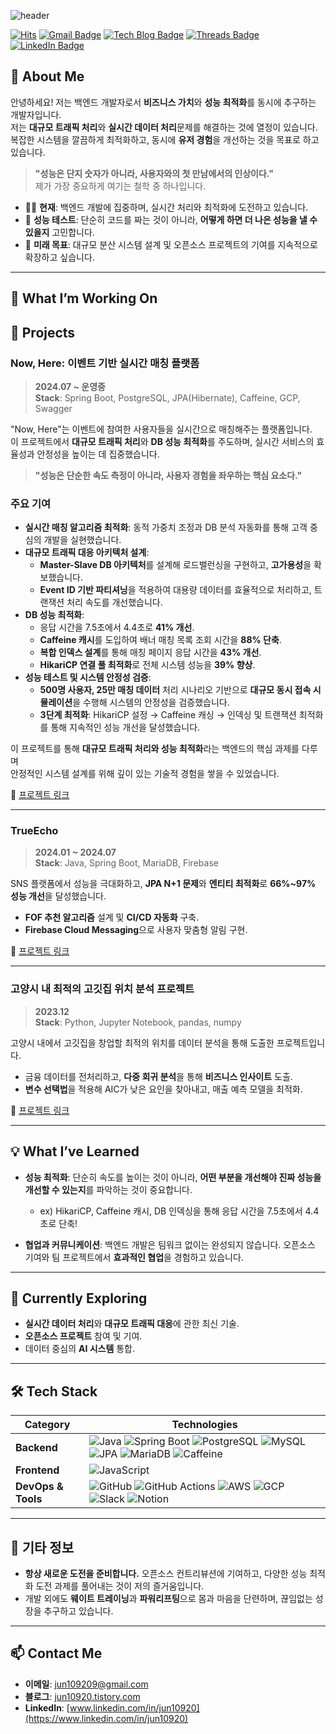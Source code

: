 ![header](https://capsule-render.vercel.app/api?type=waving&color=0:0b0f4d,100:1c1c86&height=200&section=header&text=Welcome!%20Bamlatte's%20Github&fontColor=FFD700&fontSize=60&fontAlignY=35&desc=Backend%20Developer&descAlignY=65&descAlign=60&animation=fadeIn&speed=3)

[![Hits](https://hits.seeyoufarm.com/api/count/incr/badge.svg?url=https%3A%2F%2Fgithub.com%2Fbamlatte&count_bg=%23002f6c&title_bg=%23002f6c&icon=&icon_color=%23E7E7E7&title=VISIT&edge_flat=false)](https://github.com/bamlatte)
[![Gmail Badge](https://img.shields.io/badge/Gmail-D14836?style=flat&logo=Gmail&logoColor=white)](mailto:jun109209@gmail.com)
[![Tech Blog Badge](https://img.shields.io/badge/Tech%20Blog-555263?style=flat&logoColor=white)](https://jun10920.tistory.com/)
[![Threads Badge](https://img.shields.io/badge/Threads-000000?style=flat&logo=Threads&logoColor=white)](https://www.threads.net/@jun_2.6)
[![LinkedIn Badge](https://img.shields.io/badge/LinkedIn-0a66c2?style=flat&logo=LinkedIn&logoColor=white)](https://www.linkedin.com/in/jun10920)

## 👋 About Me

안녕하세요! 저는 백엔드 개발자로서 **비즈니스 가치**와 **성능 최적화**를 동시에 추구하는 개발자입니다.  
저는 **대규모 트래픽 처리**와 **실시간 데이터 처리**문제를 해결하는 것에 열정이 있습니다.  
복잡한 시스템을 깔끔하게 최적화하고, 동시에 **유저 경험**을 개선하는 것을 목표로 하고 있습니다.

> **"성능은 단지 숫자가 아니라, 사용자와의 첫 만남에서의 인상이다."**  
> 제가 가장 중요하게 여기는 철학 중 하나입니다.

- 🏃‍♂️ **현재**: 백엔드 개발에 집중하며, 실시간 처리와 최적화에 도전하고 있습니다.
- 💬 **성능 테스트**: 단순히 코드를 짜는 것이 아니라, **어떻게 하면 더 나은 성능을 낼 수 있을지** 고민합니다.
- 🚀 **미래 목표**: 대규모 분산 시스템 설계 및 오픈소스 프로젝트의 기여를 지속적으로 확장하고 싶습니다.

---

## 🔧 What I’m Working On

## 🚀 Projects

### Now, Here: **이벤트 기반 실시간 매칭 플랫폼**
> **2024.07 ~ 운영중**  
> **Stack**: Spring Boot, PostgreSQL, JPA(Hibernate), Caffeine, GCP, Swagger  

"Now, Here"는 이벤트에 참여한 사용자들을 실시간으로 매칭해주는 플랫폼입니다.<br>
이 프로젝트에서 **대규모 트래픽 처리**와 **DB 성능 최적화**를 주도하며, 실시간 서비스의 효율성과 안정성을 높이는 데 집중했습니다.

> **"성능은 단순한 속도 측정이 아니라, 사용자 경험을 좌우하는 핵심 요소다."**

### 주요 기여
- **실시간 매칭 알고리즘 최적화**: 동적 가중치 조정과 DB 분석 자동화를 통해 고객 중심의 개발을 실현했습니다.
- **대규모 트래픽 대응 아키텍처 설계**:
  - **Master-Slave DB 아키텍처**를 설계해 로드밸런싱을 구현하고, **고가용성**을 확보했습니다.
  - **Event ID 기반 파티셔닝**을 적용하여 대용량 데이터를 효율적으로 처리하고, 트랜잭션 처리 속도를 개선했습니다.
- **DB 성능 최적화**:
  - 응답 시간을 7.5초에서 4.4초로 **41% 개선**.
  - **Caffeine 캐시**를 도입하여 배너 매칭 목록 조회 시간을 **88% 단축**.
  - **복합 인덱스 설계**를 통해 매칭 페이지 응답 시간을 **43% 개선**.
  - **HikariCP 연결 풀 최적화**로 전체 시스템 성능을 **39% 향상**.
- **성능 테스트 및 시스템 안정성 검증**:
  - **500명 사용자, 25만 매칭 데이터** 처리 시나리오 기반으로 **대규모 동시 접속 시뮬레이션**을 수행해 시스템의 안정성을 검증했습니다.
  - **3단계 최적화**: HikariCP 설정 → Caffeine 캐싱 → 인덱싱 및 트랜잭션 최적화를 통해 지속적인 성능 개선을 달성했습니다.

이 프로젝트를 통해 **대규모 트래픽 처리와 성능 최적화**라는 백엔드의 핵심 과제를 다루며 <br>
안정적인 시스템 설계를 위해 깊이 있는 기술적 경험을 쌓을 수 있었습니다.

🔗 [프로젝트 링크](https://github.com/now-here-5/.github)

---

### TrueEcho
> **2024.01 ~ 2024.07**  
> **Stack**: Java, Spring Boot, MariaDB, Firebase  

SNS 플랫폼에서 성능을 극대화하고, **JPA N+1 문제**와 **엔티티 최적화**로 **66%~97% 성능 개선**을 달성했습니다.  
- **FOF 추천 알고리즘** 설계 및 **CI/CD 자동화** 구축.
- **Firebase Cloud Messaging**으로 사용자 맞춤형 알림 구현.

🔗 [프로젝트 링크](https://github.com/TrueEchoProject/TrueEcho_Main)

---

### 고양시 내 최적의 고깃집 위치 분석 프로젝트
> **2023.12**  
> **Stack**: Python, Jupyter Notebook, pandas, numpy

고양시 내에서 고깃집을 창업할 최적의 위치를 데이터 분석을 통해 도출한 프로젝트입니다.  
- 금융 데이터를 전처리하고, **다중 회귀 분석**을 통해 **비즈니스 인사이트** 도출.  
- **변수 선택법**을 적용해 AIC가 낮은 요인을 찾아내고, 매출 예측 모델을 최적화.

🔗 [프로젝트 링크](https://github.com/jun10920/Goyang_BBQ_Analysis)

---

## 💡 What I’ve Learned

- **성능 최적화**: 단순히 속도를 높이는 것이 아니라, **어떤 부분을 개선해야 진짜 성능을 개선할 수 있는지**를 파악하는 것이 중요합니다.  
  - ex) HikariCP, Caffeine 캐시, DB 인덱싱을 통해 응답 시간을 7.5초에서 4.4초로 단축!

- **협업과 커뮤니케이션**: 백엔드 개발은 팀워크 없이는 완성되지 않습니다. 오픈소스 기여와 팀 프로젝트에서 **효과적인 협업**을 경험하고 있습니다.

---

## 🌱 Currently Exploring

- **실시간 데이터 처리**와 **대규모 트래픽 대응**에 관한 최신 기술.
- **오픈소스 프로젝트** 참여 및 기여.
- 데이터 중심의 **AI 시스템** 통합.

---

## 🛠 Tech Stack

| **Category**   | **Technologies**                                                                                                                                                    |
|----------------|---------------------------------------------------------------------------------------------------------------------------------------------------------------------|
| **Backend**    | ![Java](https://img.shields.io/badge/Java-007396?style=for-the-badge&logo=java&logoColor=white) ![Spring Boot](https://img.shields.io/badge/Spring_Boot-6DB33F?style=for-the-badge&logo=spring-boot&logoColor=white) ![PostgreSQL](https://img.shields.io/badge/PostgreSQL-4169E1?style=for-the-badge&logo=postgresql&logoColor=white) ![MySQL](https://img.shields.io/badge/MySQL-4479A1?style=for-the-badge&logo=mysql&logoColor=white) ![JPA](https://img.shields.io/badge/JPA-007396?style=for-the-badge&logo=hibernate&logoColor=white) ![MariaDB](https://img.shields.io/badge/MariaDB-003545?style=for-the-badge&logo=mariadb&logoColor=white) ![Caffeine](https://img.shields.io/badge/Caffeine_Cache-1e1e1e?style=for-the-badge&logo=coffeescript&logoColor=white) |
| **Frontend**   | ![JavaScript](https://img.shields.io/badge/JavaScript-F7DF1E?style=for-the-badge&logo=javascript&logoColor=black)                                                                                          |
| **DevOps & Tools** | ![GitHub](https://img.shields.io/badge/GitHub-181717?style=for-the-badge&logo=github&logoColor=white) ![GitHub Actions](https://img.shields.io/badge/GitHub_Actions-2088FF?style=for-the-badge&logo=github-actions&logoColor=white) ![AWS](https://img.shields.io/badge/AWS-232F3E?style=for-the-badge&logo=amazon-aws&logoColor=white) ![GCP](https://img.shields.io/badge/GCP-4285F4?style=for-the-badge&logo=google-cloud&logoColor=white) ![Slack](https://img.shields.io/badge/Slack-4A154B?style=for-the-badge&logo=slack&logoColor=white) ![Notion](https://img.shields.io/badge/Notion-000000?style=for-the-badge&logo=notion&logoColor=white) |



---

## 🚀 기타 정보

- **항상 새로운 도전을 준비합니다.** 오픈소스 컨트리뷰션에 기여하고, 다양한 성능 최적화 도전 과제를 풀어내는 것이 저의 즐거움입니다.
- 개발 외에도 **웨이트 트레이닝**과 **파워리프팅**으로 몸과 마음을 단련하며, 끊임없는 성장을 추구하고 있습니다.

---

## 📫 Contact Me

- **이메일**: jun109209@gmail.com
- **블로그**: [jun10920.tistory.com](https://jun10920.tistory.com)
- **LinkedIn**: [www.linkedin.com/in/jun10920](https://www.linkedin.com/in/jun10920)


